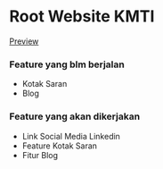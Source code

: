 # Root Website KMTI

[Preview](https://kmti.vercel.app/)

### Feature yang blm berjalan
- Kotak Saran
- Blog

### Feature yang akan dikerjakan
- Link Social Media Linkedin
- Feature Kotak Saran
- Fitur Blog